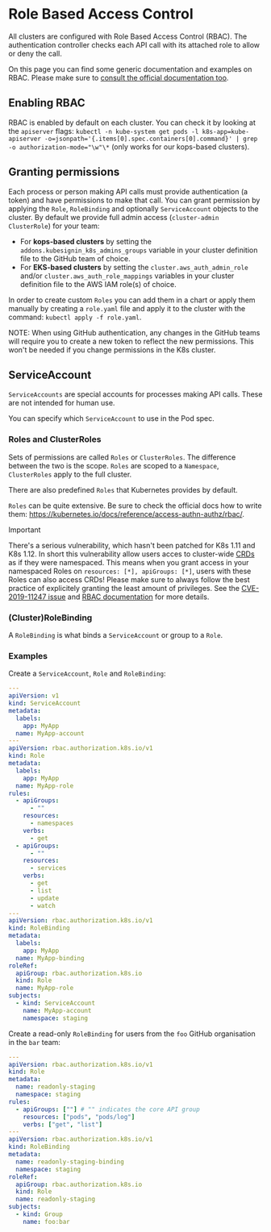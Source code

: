 # Role Based Access Control

All clusters are configured with Role Based Access Control (RBAC). The authentication controller checks each API call with its attached role to allow or deny the call.

On this page you can find some generic documentation and examples on RBAC. Please make sure to [consult the official documentation too](https://kubernetes.io/docs/reference/access-authn-authz/rbac/).

## Enabling RBAC

RBAC is enabled by default on each cluster. You can check it by looking at the `apiserver` flags:
`kubectl -n kube-system get pods -l k8s-app=kube-apiserver -o=jsonpath='{.items[0].spec.containers[0].command}' | grep -o authorization-mode="\w"\*` (only works for our kops-based clusters).

## Granting permissions

Each process or person making API calls must provide authentication (a token) and have permissions to make that call. You can grant permission by applying the `Role`, `RoleBinding` and optionally `ServiceAccount` objects to the cluster. By default we provide full admin access (`cluster-admin` `ClusterRole`) for your team:

- For **kops-based clusters** by setting the `addons.kubesignin_k8s_admins_groups` variable in your cluster definition file to the GitHub team of choice.
- For **EKS-based clusters** by setting the `cluster.aws_auth_admin_role` and/or `cluster.aws_auth_role_mappings` variables in your cluster definition file to the AWS IAM role(s) of choice.

In order to create custom `Roles` you can add them in a chart or apply them manually by creating a `role.yaml` file and apply it to the cluster with the command: `kubectl apply -f role.yaml`.

NOTE: When using GitHub authentication, any changes in the GitHub teams will require you to create a new token to reflect the new permissions. This won't be needed if you change permissions in the K8s cluster.

## ServiceAccount

`ServiceAccounts` are special accounts for processes making API calls. These are not intended for human use.

You can specify which `ServiceAccount` to use in the Pod spec.

### Roles and ClusterRoles

Sets of permissions are called `Roles` or `ClusterRoles`.
The difference between the two is the scope. `Roles` are scoped to a `Namespace`, `ClusterRoles` apply to the full cluster.

There are also predefined `Roles` that Kubernetes provides by default.

`Roles` can be quite extensive. Be sure to check the official docs how to write them: <https://kubernetes.io/docs/reference/access-authn-authz/rbac/>.

> [!IMPORTANT]
> There's a serious vulnerability, which hasn't been patched for K8s 1.11 and K8s 1.12. In short this vulnerability allow users acces to cluster-wide [CRDs](https://kubernetes.io/docs/concepts/extend-kubernetes/api-extension/custom-resources/) as if they were namespaced. This means when you grant access in your namespaced Roles on `resources: [*], apiGroups: [*]`, users with these Roles can also access CRDs! Please make sure to always follow the best practice of explicitely granting the least amount of privileges. See the [CVE-2019-11247 issue](https://github.com/kubernetes/kubernetes/issues/80983) and [RBAC documentation](https://kubernetes.io/docs/reference/access-authn-authz/rbac/) for more details.

### (Cluster)RoleBinding

A `RoleBinding` is what binds a `ServiceAccount` or group to a `Role`.

### Examples

Create a `ServiceAccount`, `Role` and `RoleBinding`:

```yaml
---
apiVersion: v1
kind: ServiceAccount
metadata:
  labels:
    app: MyApp
  name: MyApp-account
---
apiVersion: rbac.authorization.k8s.io/v1
kind: Role
metadata:
  labels:
    app: MyApp
  name: MyApp-role
rules:
  - apiGroups:
      - ""
    resources:
      - namespaces
    verbs:
      - get
  - apiGroups:
      - ""
    resources:
      - services
    verbs:
      - get
      - list
      - update
      - watch
---
apiVersion: rbac.authorization.k8s.io/v1
kind: RoleBinding
metadata:
  labels:
    app: MyApp
  name: MyApp-binding
roleRef:
  apiGroup: rbac.authorization.k8s.io
  kind: Role
  name: MyApp-role
subjects:
  - kind: ServiceAccount
    name: MyApp-account
    namespace: staging
```

Create a read-only `RoleBinding` for users from the `foo` GitHub organisation in the `bar` team:

```yaml
---
apiVersion: rbac.authorization.k8s.io/v1
kind: Role
metadata:
  name: readonly-staging
  namespace: staging
rules:
  - apiGroups: [""] # "" indicates the core API group
    resources: ["pods", "pods/log"]
    verbs: ["get", "list"]
---
apiVersion: rbac.authorization.k8s.io/v1
kind: RoleBinding
metadata:
  name: readonly-staging-binding
  namespace: staging
roleRef:
  apiGroup: rbac.authorization.k8s.io
  kind: Role
  name: readonly-staging
subjects:
  - kind: Group
    name: foo:bar
```
